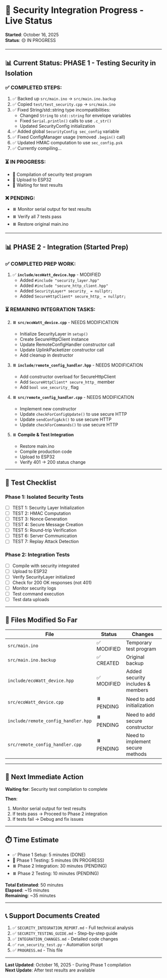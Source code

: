 # 🔐 Security Integration Progress - Live Status

**Started**: October 16, 2025  
**Status**: 🟡 IN PROGRESS

---

## 📊 Current Status: PHASE 1 - Testing Security in Isolation

### ✅ COMPLETED STEPS:

1. ✅ Backed up `src/main.ino` → `src/main.ino.backup`
2. ✅ Copied `test/test_security.cpp` → `src/main.ino`
3. ✅ Fixed String/std::string type incompatibilities:
   - Changed `String` to `std::string` for envelope variables
   - Fixed `Serial.println()` calls to use `.c_str()`
   - Updated SecurityConfig initialization
4. ✅ Added global `SecurityConfig sec_config` variable
5. ✅ Fixed ConfigManager usage (removed `.begin()` call)
6. ✅ Updated HMAC computation to use `sec_config.psk`
7. ✅ Currently compiling...

### ⏳ IN PROGRESS:

- 🔄 Compilation of security test program
- 🔄 Upload to ESP32
- 🔄 Waiting for test results

### ❌ PENDING:

- ⏸️ Monitor serial output for test results
- ⏸️ Verify all 7 tests pass
- ⏸️ Restore original main.ino

---

## 📊 PHASE 2 - Integration (Started Prep)

### ✅ COMPLETED PREP WORK:

1. ✅ **`include/ecoWatt_device.hpp`** - MODIFIED
   - Added `#include "security_layer.hpp"`
   - Added `#include "secure_http_client.hpp"`
   - Added `SecurityLayer* security_ = nullptr;`
   - Added `SecureHttpClient* secure_http_ = nullptr;`

### ⏳ REMAINING INTEGRATION TASKS:

2. ⏸️ **`src/ecoWatt_device.cpp`** - NEEDS MODIFICATION
   - Initialize SecurityLayer in `setup()`
   - Create SecureHttpClient instance
   - Update RemoteConfigHandler constructor call
   - Update UplinkPacketizer constructor call
   - Add cleanup in destructor

3. ⏸️ **`include/remote_config_handler.hpp`** - NEEDS MODIFICATION  
   - Add constructor overload for SecureHttpClient
   - Add `SecureHttpClient* secure_http_` member
   - Add `bool use_security_` flag

4. ⏸️ **`src/remote_config_handler.cpp`** - NEEDS MODIFICATION
   - Implement new constructor
   - Update `checkForConfigUpdate()` to use secure HTTP
   - Update `sendConfigAck()` to use secure HTTP
   - Update `checkForCommands()` to use secure HTTP

5. ⏸️ **Compile & Test Integration**
   - Restore main.ino
   - Compile production code
   - Upload to ESP32
   - Verify 401 → 200 status change

---

## 🧪 Test Checklist

### Phase 1: Isolated Security Tests
- [ ] TEST 1: Security Layer Initialization
- [ ] TEST 2: HMAC Computation
- [ ] TEST 3: Nonce Generation
- [ ] TEST 4: Secure Message Creation
- [ ] TEST 5: Round-trip Verification
- [ ] TEST 6: Server Communication
- [ ] TEST 7: Replay Attack Detection

### Phase 2: Integration Tests
- [ ] Compile with security integrated
- [ ] Upload to ESP32
- [ ] Verify SecurityLayer initialized
- [ ] Check for 200 OK responses (not 401)
- [ ] Monitor security logs
- [ ] Test command execution
- [ ] Test data uploads

---

## 📝 Files Modified So Far

| File | Status | Changes |
|------|--------|---------|
| `src/main.ino` | ✅ MODIFIED | Temporary test program |
| `src/main.ino.backup` | ✅ CREATED | Original backup |
| `include/ecoWatt_device.hpp` | ✅ MODIFIED | Added security includes & members |
| `src/ecoWatt_device.cpp` | ⏸️ PENDING | Need to add initialization |
| `include/remote_config_handler.hpp` | ⏸️ PENDING | Need to add secure constructor |
| `src/remote_config_handler.cpp` | ⏸️ PENDING | Need to implement secure methods |

---

## 🎯 Next Immediate Action

**Waiting for**: Security test compilation to complete

**Then**: 
1. Monitor serial output for test results
2. If tests pass → Proceed to Phase 2 integration
3. If tests fail → Debug and fix issues

---

## ⏱️ Time Estimate

- ✅ Phase 1 Setup: 5 minutes (DONE)
- 🔄 Phase 1 Testing: 5 minutes (IN PROGRESS)
- ⏸️ Phase 2 Integration: 30 minutes (PENDING)
- ⏸️ Phase 2 Testing: 10 minutes (PENDING)

**Total Estimated**: 50 minutes  
**Elapsed**: ~15 minutes  
**Remaining**: ~35 minutes

---

## 📞 Support Documents Created

1. ✅ `SECURITY_INTEGRATION_REPORT.md` - Full technical analysis
2. ✅ `SECURITY_TESTING_GUIDE.md` - Step-by-step guide
3. ✅ `INTEGRATION_CHANGES.md` - Detailed code changes
4. ✅ `run_security_test.py` - Automation script
5. ✅ `PROGRESS.md` - This file

---

**Last Updated**: October 16, 2025 - During Phase 1 compilation  
**Next Update**: After test results are available

